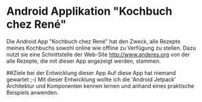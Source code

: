# Android Applikation "Kochbuch chez René"

Die Android App "Kochbuch chez René" hat den Zweck, alle Rezepte meines Kochbuchs sowohl online wie offline zu Verfügung zu stellen. Dazu nutzt sie eine Schnittstelle der Web-Site http://www.anderes.org von der alle Rezepte, die mit dieser App angezeigt werden, stammen.

##Ziele bei der Entwicklung dieser App
Auf diese App hat niemand gewartet ;-) Mit dieser Entwicklung wollte ich die 'Android Jetpack' Architektur und Komponenten kennen lernen und anhand eines praktische Beispiels anwenden.

